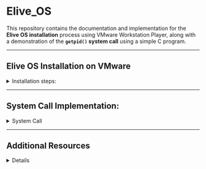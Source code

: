# Elive_OS 

This repository contains the documentation and implementation for the **Elive OS installation** process using VMware Workstation Player, along with a demonstration of the **`getpid()` system call** using a simple C program. 

---
## Elive OS Installation on VMware 
<details>
  <summary> Installation steps:</summary>

  ### Requirements:
<details>
   <summary>Requirement:</summary>
  - **Elive OS ISO** ([Download Oficial Website](https://www.elivecd.org/))
  - **VMware Workstation Player** (Free virtualization software)
  - A host system with at least:
    - Dual-core processor
    - 2 GB RAM (for VM)
    - 20 GB free disk space
</details>

  ### Steps:
<details>
  <summary>Installation steps:</summary>
  
  1. **Download Elive OS ISO** from [elivecd.org](https://www.elivecd.org/)
  2. **Launch VMware Workstation Player** and click “Create a New Virtual Machine”
  3. **Choose the ISO file** as installation media
  4. **Manually set OS type** to:  
     - Operating System: Linux  
     - Version: Ubuntu 64-bit  
  5. **Name your virtual machine** (e.g., `Elive_OS_Abraham`) and choose a storage path
  6. **Allocate Resources**:  
     - Memory: 2 GB  
     - Processors: 2  
     - Disk: 20 GB (stored as a single file)
  7. **Customize Hardware**:
     - Enable 3D acceleration (optional)
     - Network Adapter: NAT (default)
  8. **Start the VM** and boot into the Elive OS Live environment
  9. **Launch the Elive Installer** from the desktop
  10. **Choose language and keyboard layout**
  11. **Select partitioning**: use *Automatic Partitioning* for simplicity
  12. **Configure user credentials and hostname**
  13. **Complete the installation** and disconnect the ISO
  14. **Reboot** to enter the fully installed Elive OS environment


---

  - **Elive OS Installation in webpages with Screenshots**:  
    [View Elive OS Installation_steps in webpages with Screenshots](https://ababu1212.github.io/OSSP_Project_Abraham_Abunu/OS_installation.html)

</details>
</details>

---
## System Call Implementation: 
<details>
  <summary>System Call</summary>

  This project demonstrates the use of the `getpid()` system call in a Linux-based environment. It was completed as part of the OSSP (Operating System and System Programming) course at **Bahir Dar Institute of Technology**.

  ### Objective
  To implement and test the `getpid()` system call using a simple C program. This helps understand how system calls work and how processes are identified in Unix-like operating systems.

  ### Implementation Steps
<details>
  <summary>Steps</summary>

  1. Create a new C file (e.g., `abraham.c`)  
  2. Write the `getpid()` implementation code in the file:

      ```c
      #include <stdio.h>
      #include <unistd.h>

      int main() {
          pid_t pid = getpid();  // Get current process ID
          printf("The Process ID is: %d\n", pid);
          return 0;
      }
      ```

  3. Save and exit the file  
  4. Update system packages:

      ```bash
      sudo apt update
      sudo apt install build-essential
      ```

  5. Install the GCC compiler if it's not already installed  
  6. Compile the C program using GCC:

      ```bash
      gcc abraham.c -o abraham
      ```

  7. Run the compiled executable:

      ```bash
      ./abraham
      ```

  8. Observe the output showing the Process ID (PID).  
     Each run generates a different PID, demonstrating that a new process is created each time.
---
  [View System Call in webpages with Screenshots](https://ababu1212.github.io/OSSP_Project_Abraham_Abunu/System_call.html)

  </details>

</details>

---
## Additional Resources
<details>
  <summary>Details</summary>

  ### Live Website  
  Experience a website of the Elive OS installation and system call implementation:  
  **[Elive OS Installation & System Call](https://ababu1212.github.io/OSSP_Project_Abraham_Abunu/)**

  ---

  ### Full Report (PDF with Screenshots)  
  Download or view the detailed project report with step-by-step instructions and screenshots:  
  **[Download Full PDF Report](https://github.com/Ababu1212/OSSP_Project_Abraham_Abunu/blob/main/OSSP_Individual_Abraham_Abunu_BDU1600595_A.pdf)**

</details>
